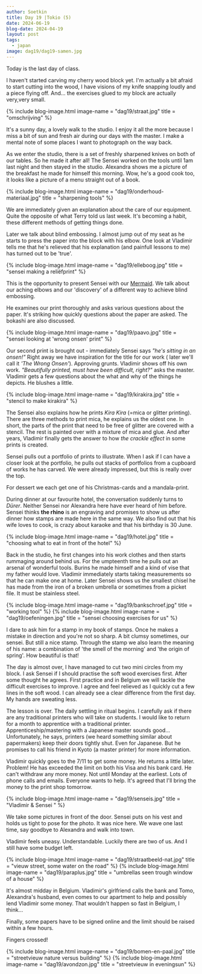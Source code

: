 ```yaml
---
author: Soetkin
title: Day 19 |Tokio (5) 
date: 2024-06-19
blog-date: 2024-04-19
layout: post
tags:
  - japan
image: dag19/dag19-samen.jpg
---
```


Today is the last day of class. 

I haven't started carving my cherry wood block yet. I'm actually a bit afraid to start cutting into the wood, I have visions of my knife snapping loudly and a piece flying off. And... the exercises glued to my block are actually very,very small.

{% include blog-image.html image-name = "dag19/straat.jpg" title = "omschrijving" %}

It's a sunny day, a lovely walk to the studio. I enjoy it all the more because I miss a bit of sun and fresh air during our days with the master. 
I make a mental note of some places I want to photograph on the way back.

As we enter the studio, there is a set of freshly sharpened knives on both of our tables. 
So he made it after all! 
The Sensei worked on the tools until 1am last night and then stayed in the studio. Alexandra shows me a picture of the breakfast he made for himself this morning. Wow, he's a good cook too, it looks like a picture of a menu straight out of a book.

{% include blog-image.html image-name = "dag19/onderhoud-materiaal.jpg" title = "sharpening tools" %}

We are immediately given an explanation about the care of our equipment. 
Quite the opposite of what Terry told us last week. It's becoming a habit, these different methods of getting things done.

Later we talk about blind embossing. I almost jump out of my seat as he starts to press the paper into the block with his elbow. One look at Vladimir tells me that he's relieved that his explanation (and painfull lessons to me) has turned out to be 'true'.

{% include blog-image.html image-name = "dag19/elleboog.jpg" title = "sensei making a reliëfprint" %}

This is the opportunity to present Sensei with our [Mermaid](https://www.mokuhangamagic.be/about/). We talk about our aching elbows and our 'discovery' of a different way to achieve blind embossing.

He examines our print thoroughly and asks various questions about the paper. It's striking how quickly questions about the paper are asked. The bokashi are also discussed. 

{% include blog-image.html image-name = "dag19/paavo.jpg" title = "sensei looking at 'wrong onsen' print" %}

Our second print is brought out - immediately Sensei says *"he's sitting in an onsen!"* Right away we have inspiration for the title for our work ( later we'll call it *'The Wrong Onsen'*).
Approving grunts. Vladimir shows off his own work. *"Beautifully printed, must have been difficult, right?"* asks the master. Vladimir gets a few questions about the what and why of the things he depicts. He blushes a little.

{% include blog-image.html image-name = "dag19/kirakira.jpg" title = "stencil to make kirakira" %}

The Sensei also explains how he prints *Kira Kira* (=mica or glitter printing). 
There are three methods to print mica, he explains us the oldest one. In short, the parts of the print that need to be free of glitter are covered with a stencil. The rest is painted over with a mixture of mica and glue. 
And after years, Vladimir finally gets the answer to how *the crackle effect* in some prints is created.

Sensei pulls out a portfolio of prints to illustrate. When I ask if I can have a closer look at the portfolio, he pulls out stacks of portfolios from a cupboard of works he has carved. We were already impressed, but this is really over the top. 

For dessert we each get one of his Christmas-cards and a mandala-print.

During dinner at our favourite hotel, the conversation suddenly turns to *Dürer*. Neither Sensei nor Alexandra here have ever heard of him before. Sensei thinks **the rhino** is an engraving and promises to show us after dinner how stamps are made here in the same way. We also find out that his wife loves to cook, is crazy about karaoke and that his birthday is 30 June.

{% include blog-image.html image-name = "dag19/hotel.jpg" title = "choosing what to eat in front of the hotel" %}

Back in the studio, he first changes into his work clothes and then starts rummaging around behind us. For the umpteenth time he pulls out an arsenal of wonderful tools. Burins he made himself and a kind of vise that my father would love. Vladimir immediately starts taking measurements so that he can make one at home. Later Sensei shows us the smallest chisel he has made from the iron of a broken umbrella or sometimes from a picket file. It must be stainless steel.

{% include blog-image.html image-name = "dag19/bankschroef.jpg" title = "working tool" %}
{% include blog-image.html image-name = "dag19/oefeningen.jpg" title = "sensei choosing exercises for us" %}

I dare to ask him for a stamp in my book of stamps. Once he makes a mistake in direction and you're not so sharp. A bit clumsy sometimes, our sensei. But still a nice stamp. Through the stamp we also learn the meaning of his name: a combination of 'the smell of the morning' and 'the origin of spring'. How beautiful is that!

The day is almost over, I have managed to cut two mini circles from my block. 
I ask Sensei if I should practise the soft wood exercises first. After some thought he agrees. First practice and in Belgium we will tackle the difficult exercises to improve. I agree and feel relieved as I quickly cut a few lines in the soft wood. I can already see a clear difference from the first day. My hands are sweating less.

The lesson is over. The daily settling in ritual begins. I carefully ask if there are any traditional printers who will take on students. I would like to return for a month to apprentice with a traditional printer. Apprenticeship/mastering with a Japanese master sounds good... Unfortunately, he says, printers (we heard something similar about papermakers) keep their doors tightly shut. Even for Japanese. But he promises to call his friend in Kyoto (a master printer) for more information.

Vladimir quickly goes to the 7/11 to get some money. He returns a little later. 
Problem! 
He has exceeded the limit on both his Visa and his bank card. He can't withdraw any more money. Not until Monday at the earliest. 
Lots of phone calls and emails. Everyone wants to help. It's agreed that I'll bring the money to the print shop tomorrow.

{% include blog-image.html image-name = "dag19/senseis.jpg" title = "Vladimir & Sensei " %}

We take some pictures in front of the door. Sensei puts on his vest and holds us tight to pose for the photo. 
It was nice here. We wave one last time, say goodbye to Alexandra and walk into town.

Vladimir feels uneasy. Understandable. 
Luckily there are two of us. And I still have some budget left. 

{% include blog-image.html image-name = "dag19/straatbeeld-nat.jpg" title = "vieuw street, some water on the road" %}
{% include blog-image.html image-name = "dag19/paraplus.jpg" title = "umbrellas seen trough window of a house" %}

It's almost midday in Belgium. Vladimir's girlfriend calls the bank and Tomo, Alexandra's husband, even comes to our apartment to help and possibly lend Vladimir some money. That wouldn't happen so fast in Belgium, I think...

Finally, some papers have to be signed online and the limit should be raised within a few hours.

Fingers crossed!

{% include blog-image.html image-name = "dag19/bomen-en-paal.jpg" title = "streetvieuw nature versus building" %}
{% include blog-image.html image-name = "dag19/avondzon.jpg" title = "streetvieuw in eveningsun" %}

